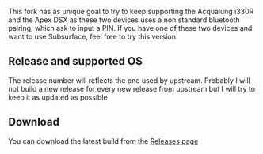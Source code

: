 
This fork has as unique goal to try to keep supporting the Acqualung i330R and the Apex DSX as these two devices uses a
non standard bluetooth pairing, which ask to
input a PIN.
If you have one of these two devices and want to use Subsurface, feel free to try this version.

## Release and supported OS
The release number will reflects the one used by upstream. Probably I will not build a new release for every new release
 from upstream but I will try to keep it
as updated as possible

## Download

You can download the latest build from the [Releases page](https://github.com/mgian/subsurface/releases)

